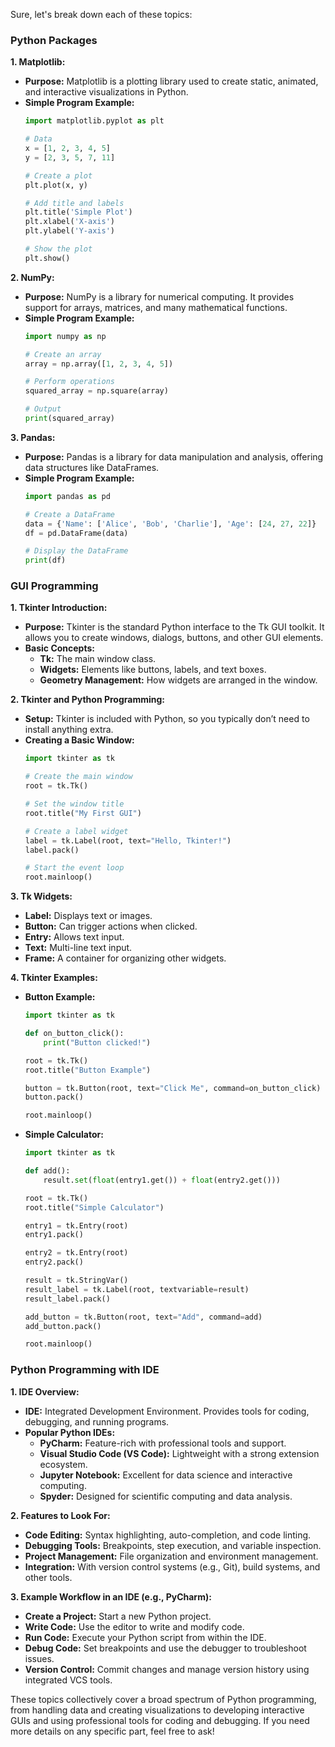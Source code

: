 Sure, let's break down each of these topics:

### Python Packages

**1. Matplotlib:**
- **Purpose:** Matplotlib is a plotting library used to create static, animated, and interactive visualizations in Python.
- **Simple Program Example:**
  ```python
  import matplotlib.pyplot as plt
  
  # Data
  x = [1, 2, 3, 4, 5]
  y = [2, 3, 5, 7, 11]
  
  # Create a plot
  plt.plot(x, y)
  
  # Add title and labels
  plt.title('Simple Plot')
  plt.xlabel('X-axis')
  plt.ylabel('Y-axis')
  
  # Show the plot
  plt.show()
  ```

**2. NumPy:**
- **Purpose:** NumPy is a library for numerical computing. It provides support for arrays, matrices, and many mathematical functions.
- **Simple Program Example:**
  ```python
  import numpy as np
  
  # Create an array
  array = np.array([1, 2, 3, 4, 5])
  
  # Perform operations
  squared_array = np.square(array)
  
  # Output
  print(squared_array)
  ```

**3. Pandas:**
- **Purpose:** Pandas is a library for data manipulation and analysis, offering data structures like DataFrames.
- **Simple Program Example:**
  ```python
  import pandas as pd
  
  # Create a DataFrame
  data = {'Name': ['Alice', 'Bob', 'Charlie'], 'Age': [24, 27, 22]}
  df = pd.DataFrame(data)
  
  # Display the DataFrame
  print(df)
  ```

### GUI Programming

**1. Tkinter Introduction:**
- **Purpose:** Tkinter is the standard Python interface to the Tk GUI toolkit. It allows you to create windows, dialogs, buttons, and other GUI elements.
- **Basic Concepts:** 
  - **Tk:** The main window class.
  - **Widgets:** Elements like buttons, labels, and text boxes.
  - **Geometry Management:** How widgets are arranged in the window.

**2. Tkinter and Python Programming:**
- **Setup:** Tkinter is included with Python, so you typically don’t need to install anything extra.
- **Creating a Basic Window:**
  ```python
  import tkinter as tk
  
  # Create the main window
  root = tk.Tk()
  
  # Set the window title
  root.title("My First GUI")
  
  # Create a label widget
  label = tk.Label(root, text="Hello, Tkinter!")
  label.pack()
  
  # Start the event loop
  root.mainloop()
  ```

**3. Tk Widgets:**
- **Label:** Displays text or images.
- **Button:** Can trigger actions when clicked.
- **Entry:** Allows text input.
- **Text:** Multi-line text input.
- **Frame:** A container for organizing other widgets.

**4. Tkinter Examples:**
- **Button Example:**
  ```python
  import tkinter as tk
  
  def on_button_click():
      print("Button clicked!")
  
  root = tk.Tk()
  root.title("Button Example")
  
  button = tk.Button(root, text="Click Me", command=on_button_click)
  button.pack()
  
  root.mainloop()
  ```

- **Simple Calculator:**
  ```python
  import tkinter as tk
  
  def add():
      result.set(float(entry1.get()) + float(entry2.get()))
  
  root = tk.Tk()
  root.title("Simple Calculator")
  
  entry1 = tk.Entry(root)
  entry1.pack()
  
  entry2 = tk.Entry(root)
  entry2.pack()
  
  result = tk.StringVar()
  result_label = tk.Label(root, textvariable=result)
  result_label.pack()
  
  add_button = tk.Button(root, text="Add", command=add)
  add_button.pack()
  
  root.mainloop()
  ```

### Python Programming with IDE

**1. IDE Overview:**
- **IDE:** Integrated Development Environment. Provides tools for coding, debugging, and running programs.
- **Popular Python IDEs:**
  - **PyCharm:** Feature-rich with professional tools and support.
  - **Visual Studio Code (VS Code):** Lightweight with a strong extension ecosystem.
  - **Jupyter Notebook:** Excellent for data science and interactive computing.
  - **Spyder:** Designed for scientific computing and data analysis.

**2. Features to Look For:**
- **Code Editing:** Syntax highlighting, auto-completion, and code linting.
- **Debugging Tools:** Breakpoints, step execution, and variable inspection.
- **Project Management:** File organization and environment management.
- **Integration:** With version control systems (e.g., Git), build systems, and other tools.

**3. Example Workflow in an IDE (e.g., PyCharm):**
- **Create a Project:** Start a new Python project.
- **Write Code:** Use the editor to write and modify code.
- **Run Code:** Execute your Python script from within the IDE.
- **Debug Code:** Set breakpoints and use the debugger to troubleshoot issues.
- **Version Control:** Commit changes and manage version history using integrated VCS tools.

These topics collectively cover a broad spectrum of Python programming, from handling data and creating visualizations to developing interactive GUIs and using professional tools for coding and debugging. If you need more details on any specific part, feel free to ask!
